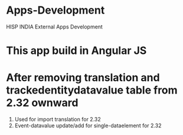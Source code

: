 # Apps-Development
HISP INDIA External Apps Development

# This app build in Angular JS

# After removing translation and trackedentitydatavalue table from 2.32 ownward

1) Used for import translation for 2.32
2) Event-datavalue update/add for single-dataelement for 2.32



